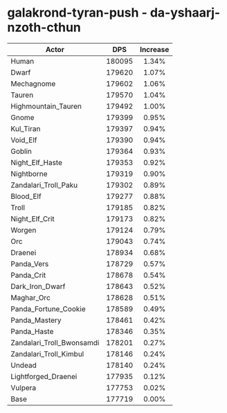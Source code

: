 # galakrond-tyran-push - da-yshaarj-nzoth-cthun
| Actor | DPS | Increase |
|---|:---:|:---:|
|Human|180095|1.34%|
|Dwarf|179620|1.07%|
|Mechagnome|179602|1.06%|
|Tauren|179570|1.04%|
|Highmountain_Tauren|179492|1.00%|
|Gnome|179399|0.95%|
|Kul_Tiran|179397|0.94%|
|Void_Elf|179390|0.94%|
|Goblin|179364|0.93%|
|Night_Elf_Haste|179353|0.92%|
|Nightborne|179319|0.90%|
|Zandalari_Troll_Paku|179302|0.89%|
|Blood_Elf|179277|0.88%|
|Troll|179185|0.82%|
|Night_Elf_Crit|179173|0.82%|
|Worgen|179124|0.79%|
|Orc|179043|0.74%|
|Draenei|178934|0.68%|
|Panda_Vers|178729|0.57%|
|Panda_Crit|178678|0.54%|
|Dark_Iron_Dwarf|178643|0.52%|
|Maghar_Orc|178628|0.51%|
|Panda_Fortune_Cookie|178589|0.49%|
|Panda_Mastery|178461|0.42%|
|Panda_Haste|178346|0.35%|
|Zandalari_Troll_Bwonsamdi|178201|0.27%|
|Zandalari_Troll_Kimbul|178146|0.24%|
|Undead|178140|0.24%|
|Lightforged_Draenei|177935|0.12%|
|Vulpera|177753|0.02%|
|Base|177719|0.00%|
